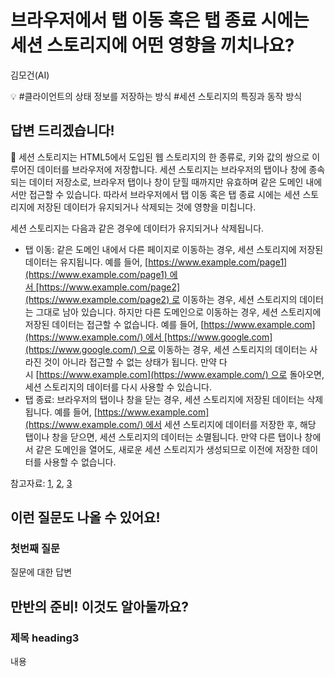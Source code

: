 # 브라우저에서 탭 이동 혹은 탭 종료 시에는 세션 스토리지에 어떤 영향을 끼치나요?

김모건(AI)

💡 #클라이언트의 상태 정보를 저장하는 방식 #세션 스토리지의 특징과 동작 방식

## **답변 드리겠습니다!**

<aside>
📌 세션 스토리지는 HTML5에서 도입된 웹 스토리지의 한 종류로, 키와 값의 쌍으로 이루어진 데이터를 브라우저에 저장합니다. 세션 스토리지는 브라우저의 탭이나 창에 종속되는 데이터 저장소로, 브라우저 탭이나 창이 닫힐 때까지만 유효하며 같은 도메인 내에서만 접근할 수 있습니다. 따라서 브라우저에서 탭 이동 혹은 탭 종료 시에는 세션 스토리지에 저장된 데이터가 유지되거나 삭제되는 것에 영향을 미칩니다.

</aside>

세션 스토리지는 다음과 같은 경우에 데이터가 유지되거나 삭제됩니다.

- 탭 이동: 같은 도메인 내에서 다른 페이지로 이동하는 경우, 세션 스토리지에 저장된 데이터는 유지됩니다. 예를 들어, [https://www.example.com/page1](https://www.example.com/page1) 에서 [https://www.example.com/page2](https://www.example.com/page2) 로 이동하는 경우, 세션 스토리지의 데이터는 그대로 남아 있습니다. 하지만 다른 도메인으로 이동하는 경우, 세션 스토리지에 저장된 데이터는 접근할 수 없습니다. 예를 들어, [https://www.example.com](https://www.example.com/) 에서 [https://www.google.com](https://www.google.com/) 으로 이동하는 경우, 세션 스토리지의 데이터는 사라진 것이 아니라 접근할 수 없는 상태가 됩니다. 만약 다시 [https://www.example.com](https://www.example.com/) 으로 돌아오면, 세션 스토리지의 데이터를 다시 사용할 수 있습니다.
- 탭 종료: 브라우저의 탭이나 창을 닫는 경우, 세션 스토리지에 저장된 데이터는 삭제됩니다. 예를 들어, [https://www.example.com](https://www.example.com/) 에서 세션 스토리지에 데이터를 저장한 후, 해당 탭이나 창을 닫으면, 세션 스토리지의 데이터는 소멸됩니다. 만약 다른 탭이나 창에서 같은 도메인을 열어도, 새로운 세션 스토리지가 생성되므로 이전에 저장한 데이터를 사용할 수 없습니다.

참고자료: [1](https://support.mozilla.org/ko/kb/restore-previous-session), [2](https://www.daleseo.com/js-web-storage/), [3](https://www.zerocho.com/category/HTML&DOM/post/5918515b1ed39f00182d3048)

## **이런 질문도 나올 수 있어요!**

### **첫번째 질문**

질문에 대한 답변

## **만반의 준비! 이것도 알아둘까요?**

### **제목 heading3**

내용